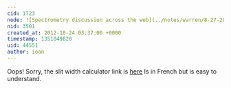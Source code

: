 ```yaml
---
cid: 1723
node: ![Spectrometry discussion across the web](../notes/warren/8-27-2012/spectrometry-discussion-across-web)
nid: 3501
created_at: 2012-10-24 03:37:00 +0000
timestamp: 1351049820
uid: 44551
author: ioan
---
```


Oops! Sorry, the slit width calculator link is <a href="http://www.astrosurf.com/thizy/lhires3/MesureFente.pdf">here</a>
Is in French but is easy to understand.